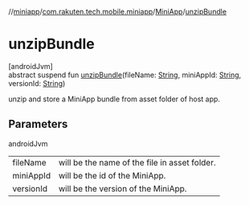 //[miniapp](../../../index.md)/[com.rakuten.tech.mobile.miniapp](../index.md)/[MiniApp](index.md)/[unzipBundle](unzip-bundle.md)

# unzipBundle

[androidJvm]\
abstract suspend fun [unzipBundle](unzip-bundle.md)(fileName: [String](https://kotlinlang.org/api/latest/jvm/stdlib/kotlin/-string/index.html), miniAppId: [String](https://kotlinlang.org/api/latest/jvm/stdlib/kotlin/-string/index.html), versionId: [String](https://kotlinlang.org/api/latest/jvm/stdlib/kotlin/-string/index.html))

unzip and store a MiniApp bundle from asset folder of host app.

## Parameters

androidJvm

| | |
|---|---|
| fileName | will be the name of the file in asset folder. |
| miniAppId | will be the id of the MiniApp. |
| versionId | will be the version of the MiniApp. |
